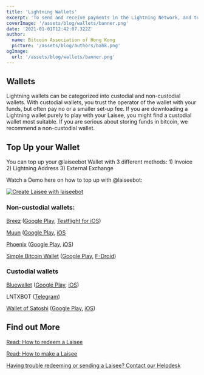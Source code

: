 ```yaml
---
title: 'Lightning Wallets'
excerpt: 'To send and receive payments in the Lightning Network, and to create and redeem Laisee, you will need a wallet. '
coverImage: '/assets/blog/wallets/banner.png'
date: '2021-01-01T12:42:07.322Z'
author:
  name: Bitcoin Association of Hong Kong
  picture: '/assets/blog/authors/bahk.png'
ogImage:
  url: '/assets/blog/wallets/banner.png'
---
```


## Wallets

Lightning wallets can be categorized into custodial and non-custodial wallets. With custodial wallets, you trust the operator of the wallet with your funds, but often pay no or a smaller set-up fee. If you are downloading a Lightning wallet purely to play with your Laisee, you might find a custodial wallet most suitable. If you are serious about storing funds in bitcoin, we recommend a non-custodial wallet.

## Top Up your Wallet

You can top up your @laiseebot Wallet with 3 different methods: 1) Invoice 2) Lightning Address 3) External Exchange

Watch a Demo here on how to top up with @laiseebot: 

[![Create Laisee with laiseebot](https://img.youtube.com/vi/iXPIJHLYYFM/maxresdefault.jpg)](https://www.youtube.com/watch?v=iXPIJHLYYFM )


### Non-custodial wallets:

[Breez](https://breez.technology/) ([Google Play](https://www.walletofsatoshi.com/), [Testflight for iOS](https://testflight.apple.com/join/wPju2Du7))

[Muun](https://muun.com/) ([Google Play](https://play.google.com/store/apps/details?id=io.muun.apollo), [iOS](https://apps.apple.com/us/app/muun-wallet/id14820376830)

[Phoenix](https://phoenix.acinq.co/) ([Google Play](https://play.google.com/store/apps/details?id=fr.acinq.phoenix.mainnet), [iOS](https://apps.apple.com/us/app/phoenix-wallet/id1544097028))

[Simple Bitcoin Wallet](https://sbw.app/) ([Google Play](https://play.google.com/store/apps/details?id=com.btcontract.wallet), [F-Droid](https://f-droid.org/packages/com.btcontract.wallet/))

### Custodial wallets

[Bluewallet](https://bluewallet.io/) ([Google Play](https://itunes.apple.com/app/bluewallet-bitcoin-wallet/id1376878040), [iOS](https://itunes.apple.com/app/bluewallet-bitcoin-wallet/id1376878040))

LNTXBOT ([Telegram](https://t.me/lntxbot))

[Wallet of Satoshi](https://www.walletofsatoshi.com/) ([Google Play](https://play.google.com/store/apps/details?id=com.livingroomofsatoshi.wallet), [iOS](https://itunes.apple.com/us/app/wallet-of-satoshi/id1438599608))

## Find out More

[Read: How to redeem a Laisee](/posts/redeem)

[Read: How to make a Laisee](/posts/send)

[Having trouble redeeming or sending a Laisee? Contact our Helpdesk](/posts/helpdesk)
